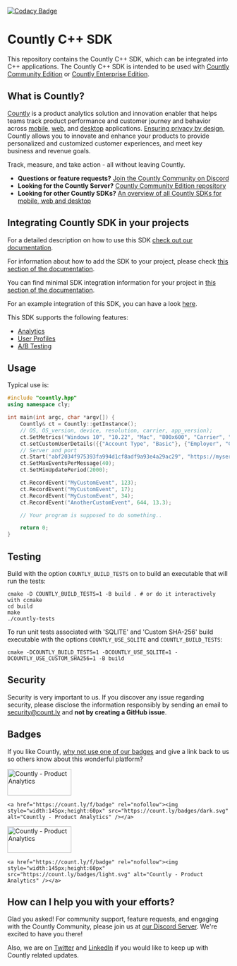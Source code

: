[![Codacy Badge](https://app.codacy.com/project/badge/Grade/f3268a85b0034b68aa4fc47c9dce596c)](https://www.codacy.com/gh/Countly/countly-sdk-cpp/dashboard?utm_source=github.com&amp;utm_medium=referral&amp;utm_content=Countly/countly-sdk-cpp&amp;utm_campaign=Badge_Grade)

# Countly C++ SDK

This repository contains the Countly C++ SDK, which can be integrated into C++ applications. The Countly C++ SDK is intended to be used with [Countly Community Edition](https://github.com/Countly/countly-server) or [Countly Enterprise Edition](https://count.ly/product).

## What is Countly?
[Countly](https://count.ly) is a product analytics solution and innovation enabler that helps teams track product performance and customer journey and behavior across [mobile](https://count.ly/mobile-analytics), [web](http://count.ly/web-analytics),
and [desktop](https://count.ly/desktop-analytics) applications. [Ensuring privacy by design](https://count.ly/privacy-by-design), Countly allows you to innovate and enhance your products to provide personalized and customized customer experiences, and meet key business and revenue goals.

Track, measure, and take action - all without leaving Countly.

* **Questions or feature requests?** [Join the Countly Community on Discord](https://discord.gg/countly)
* **Looking for the Countly Server?** [Countly Community Edition repository](https://github.com/Countly/countly-server)
* **Looking for other Countly SDKs?** [An overview of all Countly SDKs for mobile, web and desktop](https://support.count.ly/hc/en-us/articles/360037236571-Downloading-and-Installing-SDKs#officially-supported-sdks)

## Integrating Countly SDK in your projects

For a detailed description on how to use this SDK [check out our documentation](https://support.count.ly/hc/en-us/articles/4416163384857-C-).

For information about how to add the SDK to your project, please check [this section of the documentation](https://support.count.ly/hc/en-us/articles/4416163384857-C-#adding-the-sdk-to-the-project).

You can find minimal SDK integration information for your project in [this section of the documentation](https://support.count.ly/hc/en-us/articles/4416163384857-C-#minimal-setup).

For an example integration of this SDK, you can have a look [here](https://github.com/Countly/countly-sdk-cpp/tree/master/examples).

This SDK supports the following features:
* [Analytics](https://support.count.ly/hc/en-us/articles/4431589003545-Analytics)
* [User Profiles](https://support.count.ly/hc/en-us/articles/4403281285913-User-Profiles)
* [A/B Testing](https://support.count.ly/hc/en-us/articles/4416496362393-A-B-Testing-)

## Usage

Typical use is:

```C++
#include "countly.hpp"
using namespace cly;

int main(int argc, char *argv[]) {
	Countly& ct = Countly::getInstance();
	// OS, OS_version, device, resolution, carrier, app_version);
	ct.SetMetrics("Windows 10", "10.22", "Mac", "800x600", "Carrier", "1.0");
	ct.setCustomUserDetails({{"Account Type", "Basic"}, {"Employer", "Company4"}});
	// Server and port
	ct.Start("abf2034f975393fa994d1cf8adf9a93e4a29ac29", "https://myserver.com", 403);
	ct.SetMaxEventsPerMessage(40);
	ct.SetMinUpdatePeriod(2000);

	ct.RecordEvent("MyCustomEvent", 123);
	ct.RecordEvent("MyCustomEvent", 17);
	ct.RecordEvent("MyCustomEvent", 34);
	ct.RecordEvent("AnotherCustomEvent", 644, 13.3);

	// Your program is supposed to do something..

	return 0;
}
```

## Testing

Build with the option `COUNTLY_BUILD_TESTS` on to build an executable that will run the tests:

``` shell
cmake -D COUNTLY_BUILD_TESTS=1 -B build . # or do it interactively with ccmake
cd build
make
./countly-tests
```

To run unit tests associated with 'SQLITE' and 'Custom SHA-256' build executable with the options 
`COUNTLY_USE_SQLITE` and `COUNTLY_BUILD_TESTS`:

``` shell
cmake -DCOUNTLY_BUILD_TESTS=1 -DCOUNTLY_USE_SQLITE=1 -DCOUNTLY_USE_CUSTOM_SHA256=1 -B build
```

## Security
Security is very important to us. If you discover any issue regarding security, please disclose the information responsibly by sending an email to security@count.ly and **not by creating a GitHub issue**.

## Badges
If you like Countly, [why not use one of our badges](https://count.ly/brand-assets) and give a link back to us so others know about this wonderful platform?

<a href="https://count.ly/f/badge" rel="nofollow"><img style="width:145px;height:60px" src="https://count.ly/badges/dark.svg?v2" alt="Countly - Product Analytics" /></a>

```JS
<a href="https://count.ly/f/badge" rel="nofollow"><img style="width:145px;height:60px" src="https://count.ly/badges/dark.svg" alt="Countly - Product Analytics" /></a>
```

<a href="https://count.ly/f/badge" rel="nofollow"><img style="width:145px;height:60px" src="https://count.ly/badges/light.svg?v2" alt="Countly - Product Analytics" /></a>

```JS
<a href="https://count.ly/f/badge" rel="nofollow"><img style="width:145px;height:60px" src="https://count.ly/badges/light.svg" alt="Countly - Product Analytics" /></a>
```

## How can I help you with your efforts?
Glad you asked! For community support, feature requests, and engaging with the Countly Community, please join us at [our Discord Server](https://discord.gg/countly). We're excited to have you there!

Also, we are on [Twitter](https://twitter.com/gocountly) and [LinkedIn](https://www.linkedin.com/company/countly) if you would like to keep up with Countly related updates.
